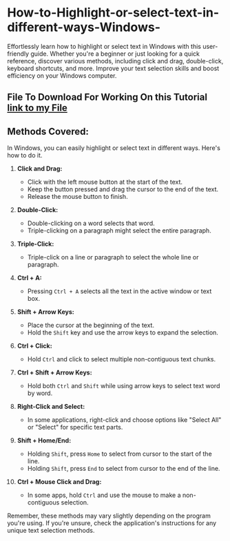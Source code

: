 # How-to-Highlight-or-select-text-in-different-ways-Windows-
Effortlessly learn how to highlight or select text in Windows with this user-friendly guide. Whether you're a beginner or just looking for a quick reference, discover various methods, including click and drag, double-click, keyboard shortcuts, and more. Improve your text selection skills and boost efficiency on your Windows computer. 

## File To Download For Working On this Tutorial [link to my File](ForSelectionAndShortcuts.txt)

## Methods Covered:

In Windows, you can easily highlight or select text in different ways. Here's how to do it.

1. **Click and Drag:**

   - Click with the left mouse button at the start of the text.
   - Keep the button pressed and drag the cursor to the end of the text.
   - Release the mouse button to finish.

2. **Double-Click:**

   - Double-clicking on a word selects that word.
   - Triple-clicking on a paragraph might select the entire paragraph.

3. **Triple-Click:**

   - Triple-click on a line or paragraph to select the whole line or paragraph.

4. **Ctrl + A:**

   - Pressing `Ctrl + A` selects all the text in the active window or text box.

5. **Shift + Arrow Keys:**

   - Place the cursor at the beginning of the text.
   - Hold the `Shift` key and use the arrow keys to expand the selection.

6. **Ctrl + Click:**

   - Hold `Ctrl` and click to select multiple non-contiguous text chunks.

7. **Ctrl + Shift + Arrow Keys:**

   - Hold both `Ctrl` and `Shift` while using arrow keys to select text word by word.

8. **Right-Click and Select:**

   - In some applications, right-click and choose options like "Select All" or "Select" for specific text parts.

9. **Shift + Home/End:**

   - Holding `Shift`, press `Home` to select from cursor to the start of the line.
   - Holding `Shift`, press `End` to select from cursor to the end of the line.

10. **Ctrl + Mouse Click and Drag:**
    - In some apps, hold `Ctrl` and use the mouse to make a non-contiguous selection.

Remember, these methods may vary slightly depending on the program you're using. If you're unsure, check the application's instructions for any unique text selection methods.
